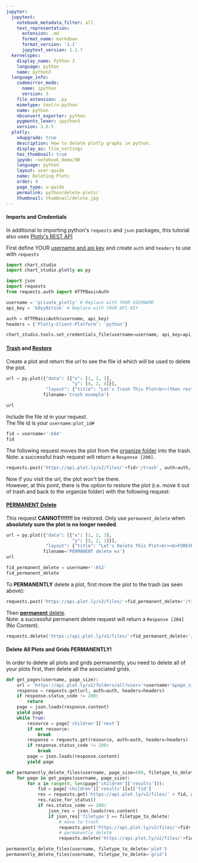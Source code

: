 ```yaml
---
jupyter:
  jupytext:
    notebook_metadata_filter: all
    text_representation:
      extension: .md
      format_name: markdown
      format_version: '1.1'
      jupytext_version: 1.1.7
  kernelspec:
    display_name: Python 3
    language: python
    name: python3
  language_info:
    codemirror_mode:
      name: ipython
      version: 3
    file_extension: .py
    mimetype: text/x-python
    name: python
    nbconvert_exporter: python
    pygments_lexer: ipython3
    version: 3.6.5
  plotly:
    v4upgrade: true
    description: How to delete plotly graphs in python.
    display_as: file_settings
    has_thumbnail: true
    ipynb: ~notebook_demo/98
    language: python
    layout: user-guide
    name: Deleting Plots
    order: 9
    page_type: u-guide
    permalink: python/delete-plots/
    thumbnail: thumbnail/delete.jpg
---
```


#### Imports and Credentials
In additional to importing python's `requests` and `json` packages, this tutorial also uses [Plotly's REST API](https://api.plot.ly/v2/)

First define YOUR [username and api key](https://plot.ly/settings/api) and create `auth` and `headers` to use with `requests`

```python
import chart_studio
import chart_studio.plotly as py

import json
import requests
from requests.auth import HTTPBasicAuth

username = 'private_plotly' # Replace with YOUR USERNAME
api_key = 'k0yy0ztssk' # Replace with YOUR API KEY

auth = HTTPBasicAuth(username, api_key)
headers = {'Plotly-Client-Platform': 'python'}

chart_studio.tools.set_credentials_file(username=username, api_key=api_key)
```

#### [Trash](https://api.plot.ly/v2/files/#trash) and [Restore](https://api.plot.ly/v2/files/#restore)
Create a plot and return the url to see the file id which will be used to delete the plot.

```python
url = py.plot({"data": [{"x": [1, 2, 3],
                         "y": [4, 2, 4]}],
               "layout": {"title": "Let's Trash This Plot<br>(then restore it)"}},
              filename='trash example')

url
```

Include the file id in your request. <br>The file id is your `username:plot_id#`

```python
fid = username+':604'
fid
```

The following request moves the plot from the [organize folder](https://plot.ly/organize/home) into the trash. <br>Note: a successful trash request will return a `Response [200]`.

```python
requests.post('https://api.plot.ly/v2/files/'+fid+'/trash', auth=auth, headers=headers)
```

Now if you visit the url, the plot won't be there. <br>However, at this point, there is the option to restore the plot (i.e. move it out of trash and back to the organize folder) with the following request:





#### [<b>PERMANENT</b> Delete](https://api.plot.ly/v2/files/#permanent_delete)

This request <b>CANNOT!!!!!!!</b> be restored.
Only use `permanent_delete` when <b>absolutely sure the plot is no longer needed</b>.<br>

```python
url = py.plot({"data": [{"x": [1, 2, 3],
                         "y": [3, 2, 1]}],
               "layout": {"title": "Let's Delete This Plot<br><b>FOREVER!!!!</b>"}},
              filename='PERMANENT delete ex')
url
```

```python
fid_permanent_delete = username+':652'
fid_permanent_delete
```

To <b>PERMANENTLY</b> delete a plot, first move the plot to the trash (as seen above):

```python
requests.post('https://api.plot.ly/v2/files/'+fid_permanent_delete+'/trash', auth=auth, headers=headers)
```

Then [<b>permanent</b> delete](https://api.plot.ly/v2/files/#permanent_delete).<br>
Note: a successful permanent delete request will return a `Response [204]` (No Content).

```python
requests.delete('https://api.plot.ly/v2/files/'+fid_permanent_delete+'/permanent_delete', auth=auth, headers=headers)
```

#### Delete All Plots and Grids PERMANENTLY!
In order to delete all plots and grids permanently, you need to delete all of your plots first, then delete all the associated grids.

```python
def get_pages(username, page_size):
    url = 'https://api.plot.ly/v2/folders/all?user='+username+'&page_size='+str(page_size)
    response = requests.get(url, auth=auth, headers=headers)
    if response.status_code != 200:
        return
    page = json.loads(response.content)
    yield page
    while True:
        resource = page['children']['next']
        if not resource:
            break
        response = requests.get(resource, auth=auth, headers=headers)
        if response.status_code != 200:
            break
        page = json.loads(response.content)
        yield page

def permanently_delete_files(username, page_size=500, filetype_to_delete='plot'):
    for page in get_pages(username, page_size):
        for x in range(0, len(page['children']['results'])):
            fid = page['children']['results'][x]['fid']
            res = requests.get('https://api.plot.ly/v2/files/' + fid, auth=auth, headers=headers)
            res.raise_for_status()
            if res.status_code == 200:
                json_res = json.loads(res.content)
                if json_res['filetype'] == filetype_to_delete:
                    # move to trash
                    requests.post('https://api.plot.ly/v2/files/'+fid+'/trash', auth=auth, headers=headers)
                    # permanently delete
                    requests.delete('https://api.plot.ly/v2/files/'+fid+'/permanent_delete', auth=auth, headers=headers)

permanently_delete_files(username, filetype_to_delete='plot')
permanently_delete_files(username, filetype_to_delete='grid')
```

```python

```

